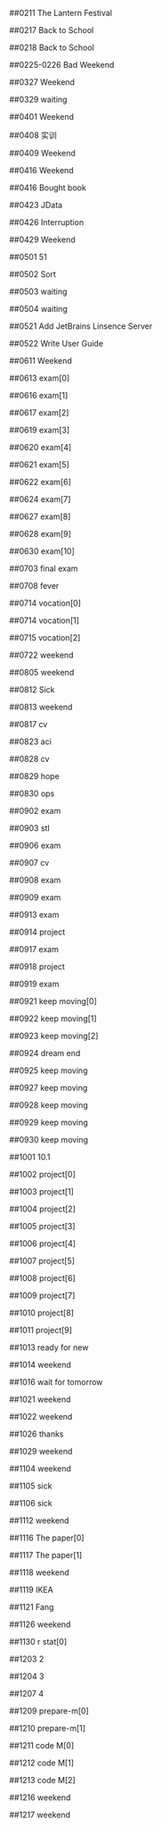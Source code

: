 ##0211 The Lantern Festival

##0217 Back to School

##0218 Back to School

##0225-0226 Bad Weekend

##0327 Weekend

##0329 waiting

##0401 Weekend

##0408 实训

##0409 Weekend

##0416 Weekend

##0416 Bought book

##0423 JData

##0426 Interruption

##0429 Weekend

##0501 51

##0502 Sort

##0503 waiting

##0504 waiting

##0521 Add JetBrains Linsence Server

##0522 Write User Guide

##0611 Weekend

##0613 exam[0]

##0616 exam[1]

##0617 exam[2]

##0619 exam[3]

##0620 exam[4]

##0621 exam[5]

##0622 exam[6]

##0624 exam[7]

##0627 exam[8]

##0628 exam[9]

##0630 exam[10]

##0703 final exam

##0708 fever

##0714 vocation[0] 

##0714 vocation[1] 

##0715 vocation[2] 

##0722 weekend

##0805 weekend

##0812 Sick

##0813 weekend

##0817 cv

##0823 aci

##0828 cv

##0829 hope

##0830 ops

##0902 exam

##0903 stl

##0906 exam

##0907 cv

##0908 exam

##0909 exam

##0913 exam

##0914 project

##0917 exam

##0918 project

##0919 exam

##0921 keep moving[0]

##0922 keep moving[1]

##0923 keep moving[2]

##0924 dream end

##0925 keep moving

##0927 keep moving

##0928 keep moving

##0929 keep moving

##0930 keep moving

##1001 10.1

##1002 project[0]

##1003 project[1]

##1004 project[2]

##1005 project[3]

##1006 project[4]

##1007 project[5]

##1008 project[6]

##1009 project[7]

##1010 project[8]

##1011 project[9]

##1013 ready for new

##1014 weekend

##1016 wait for tomorrow

##1021 weekend

##1022 weekend

##1026 thanks

##1029 weekend

##1104 weekend

##1105 sick

##1106 sick

##1112 weekend

##1116 The paper[0]

##1117 The paper[1]

##1118 weekend

##1119 IKEA

##1121 Fang

##1126 weekend

##1130 r stat[0]

##1203 2

##1204 3

##1207 4

##1209 prepare-m[0]

##1210 prepare-m[1]

##1211 code M[0]

##1212 code M[1]

##1213 code M[2]

##1216 weekend

##1217 weekend